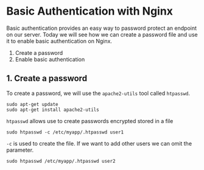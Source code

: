 # Basic Authentication with Nginx

Basic authentication provides an easy way to password protect an endpoint on our server. Today we will see how we can create a password file and use it to enable basic authentication on Nginx.

1. Create a password
2. Enable basic authentication

## 1. Create a password

To create a password, we will use the `apache2-utils` tool called `htpasswd`.

```
sudo apt-get update
sudo apt-get install apache2-utils
```

`htpasswd` allows use to create passwords encrypted stored in a file

```
sudo htpasswd -c /etc/myapp/.htpasswd user1
```

`-c` is used to create the file. If we want to add other users we can omit the parameter.

```
sudo htpasswd /etc/myapp/.htpasswd user2
```

